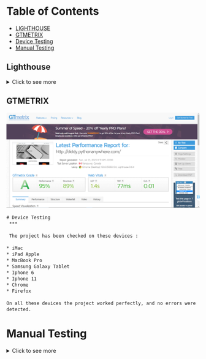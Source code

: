 # Table of Contents

   * [LIGHTHOUSE](#lighthouse)
   * [GTMETRIX](#gtmetrix)
 * [Device Testing](#device-testing)
 * [Manual Testing](#manual-testing)

## Lighthouse

<details>
<summary>Click to see more</summary>

 * Home Page
     * Desktop
  ![Desktop](readmeDocumentation/pythonanywhere/web-lighthouse.png)
     * Mobile
  ![Mobile](readmeDocumentation/pythonanywhere/mobile-lighthouse.png)
 
 * Categories
    * Desktop
  ![Desktop](readmeDocumentation/pythonanywhere/category-lighthouse-web.png)
    * Mobile
  ![Mobile](readmeDocumentation/pythonanywhere/category-lighthouse-mobile.png)
   

  * About 
    * Desktop
 ![Desktop](readmeDocumentation/pythonanywhere/about-us-lighthouse-web.png)
     * Mobile
 ![Mobile](readmeDocumentation/pythonanywhere/about-us-lighthouse-mobile.png)


  * Contact Page 
     * Desktop
  ![Desktop](readmeDocumentation/pythonanywhere/conntact-lighthouse-web.png)
     * Mobile
  ![Mobile](readmeDocumentation/pythonanywhere/conntact-lighthouse-mobile.png)

  
  * Cart Page
 * Desktop
  ![Desktop](readmeDocumentation/pythonanywhere/cart-lighthouse-web.png)
    * Mobile
  ![Mobile](readmeDocumentation/pythonanywhere/cart-lighthouse-mobile.png)

  
  * Profile
  * Desktop
  ![Desktop](readmeDocumentation/pythonanywhere/profile-lighthouse-web.png)
    * Mobile
  ![Mobile](readmeDocumentation/pythonanywhere/profile-lighthouse-mobile.png)


   * Orders
 * Desktop
  ![Desktop](readmeDocumentation/pythonanywhere/order-lighthouse-web.png)
    * Mobile
  ![Mobile](readmeDocumentation/pythonanywhere/order-lighthouse-mobile.png)


   * Change Password Page
  * Desktop
  ![Desktop](readmeDocumentation/pythonanywhere/change-password-lighthouse-web.png)
    * Mobile
  ![Mobile](readmeDocumentation/pythonanywhere/change-password-lighthouse-mobile.png)


   * SignUp Page 
    * Desktop
  ![Desktop](readmeDocumentation/pythonanywhere/signup-lighthouse-web.png)
    * Mobile
  ![Mobile](readmeDocumentation/pythonanywhere/signup-lighthouse-mobile.png)


  * LogIn Page
 * Desktop
  ![Desktop](readmeDocumentation/pythonanywhere/login-lighthouse-web.png)
    * Mobile
  ![Mobile](readmeDocumentation/pythonanywhere/login-lighthouse-mobile.png)


  </details>

   ## GTMETRIX 
   ![](readmeDocumentation/pythonanywhere/gtmatrix.png)

  

    # Device Testing
     ***

     The project has been checked on these devices :
       
    * iMac 
    * iPad Apple
    * MacBook Pro
    * Samsung Galaxy Tablet
    * Iphone 6
    * Iphone 11
    * Chrome
    * Firefox
    
    On all these devices the project worked perfectly, and no errors were detected.

   # Manual Testing

<details>
<summary>Click to see more</summary>


| Feature       |           Test Performed    |             Result           |        
|:--------------|:--------------------------- |:---------------------------  |
|                        Navigation                                        |
| Logo          | Clicked on Logo to check or redirect to the home page| Pass |
| Home button   | Clicked on the Home button from different pages to check or redirect to the home page| Pass  | 
| Categories   | Clicked on the categories and was redirected to the categories section | Pass |
| Sign-Up     | When clicking on the Sign-Up link, brings the User to the registration page | Pass |
| Small screens |  Checked that on smaller devices changes to the burger menu | Pass |
| About US      | Clicked About US and was redirected to the page with brief info on the | Pass | 
| Log In        | Clicked on the log-in link that will bring the User to the login page  | Pass |
| Log Out       | Clicked on the log-out link that will bring the User to log out page | Pass |
|                                                         Footer                      |
| Small screens |       Checked that all media links are visible on small devices | Pass |                                |
| Media  Links  | Clicked on each media link opens a new page   | Pass |
| Footer is on all pages      | Check all pages how the footer looks   | Pass |


| Feature       |           Test Performed    |             Result           |        
|:--------------|:--------------------------- |:---------------------------  |
|                        Categories                                      |
| Categories Page      | For this test, I want to make sure that when you clicked the full menu of all categories.| Pass |
| All Categories Button   | For this test, I want to make sure that when you clicked the full menu of all categories.| Pass  | 
| Sub-Category Overview  | For this test, I want to make sure that when you click the product ,it open up an overview of all the different products in that sub-Category.  | Pass |
| Products    | For this test, I want to make sure that when you click on a product,you are redirected to a Products Overview. | Pass |
| Products Overview|  For this test, I have a clear overview of all details of the product with descriptions,ratings and add-cart button. | Pass |
| View form on different sizes of devices | Check how will look categories form on tablets and phones, make sure all form fields are easy to see and use | Pass | 
| Log In        | Clicked on the log-in link that will bring the User to the login page  | Pass |
| Log Out       | Clicked on the log-out link that will bring the User to log out page | Pass |
|                                                         Footer                      |
| Small screens |       Checked that all media links are visible on small devices | Pass |                                |
| Media  Links  | Clicked on each media link opens a new page   | Pass |
| Footer is on all pages      | Check all pages how the footer looks   | Pass |



| Feature       |           Test Performed    |             Result           |        
|:--------------|:--------------------------- |:---------------------------  |
|                    About US Page                                   |
| About US   | For this test, I want to make sure that when you clicked the About link.| Pass |
| View form on different sizes of devices | Check how will look about Us form on tablets and phones, make sure all form fields are easy to see and use | Pass | 
| Log In        | Clicked on the log-in link that will bring the User to the login page  | Pass |
| Log Out       | Clicked on the log-out link that will bring the User to log out page | Pass |
|                                                         Footer                      |
| Small screens |       Checked that all media links are visible on small devices | Pass |                                |
| Media  Links  | Clicked on each media link opens a new page   | Pass |
| Footer is on all pages      | Check all pages how the footer looks   | Pass |








| Feature       |           Test Performed    |             Result           |        
|:--------------|:--------------------------- |:---------------------------  |
|                         Contact  Page                     |
| Contact Page| For this test, I want to make sure that when you clicked the Contact link.|Pass |
| Save Contact | I filled out all the fields and Contact was successfully. | Pass|
| View form on different sizes of devices | Check how will look contact form on tablets and phones, make sure all form fields are easy to see and use| Pass. |
| Log In        | Clicked on the log-in link that will bring the User to the login page  | Pass |
| Log Out       | Clicked on the log-out link that will bring the User to log out page | Pass |
|                                                         Footer                      |
| Small screens |       Checked that all media links are visible on small devices | Pass |                                |
| Media  Links  | Clicked on each media link opens a new page   | Pass |
| Footer is on all pages      | Check all pages how the footer looks   | Pass |


| Feature       |           Test Performed    |             Result           |        
|:--------------|:--------------------------- |:---------------------------  |
|                        Cart Page                     |
| Cart Page| For this test, I want to make sure that when you clicked the Cart link.|Pass |
| Shopping Cart| For this test, I want to make sure that when User has added  to the cart from the categories folder they can be able to see,add,delete each order on the cart.|Pass |
| Continue Shipping| For this test, I want to make sure that when you clicked the Continue shipping button under the shopping card the user will be redirected to the Home page.|Pass |
| Cart Total| This section shows the user what selections they have chosen and also shows the shipping address available on file.Also it allow the user to select from variety of shipping address avialable. |Pass |
| Payment Option| For this test, I want to make sure that when you clicked any desired payment option the user can be redirected to a vendor of thier choice to fill out the necessary informations required.|Pass |
| Home button| For this test, I want to make sure that when you clicked the home button is clicked in this section the user is directed to the home page.|Pass |
| View form on different sizes of devices | Check how will look cart form on tablets and phones, make sure all form fields are easy to see and use| Pass. |


| Feature       |           Test Performed    |             Result           |        
|:--------------|:--------------------------- |:---------------------------  |
|                         Profile Page                     |
| Profile Page| For this test, I want to make sure that when you clicked the Profile link.|Pass |
| Add Address | For this test, I want to make sure that when you clicked on add address they are directed to another Page.|Pass |
| Delete Address| For this test, I want to make sure that when you an address it stays deleted.|Pass |
| Address form| For this test, I want to make sure that when the user has fill his address and all the neccessary area,the changes are able to save and update in the profile page.|Pass |
| View form on different sizes of devices | Check how will look Profile page on tablets and phones, make sure all form fields are easy to see and use| Pass. |



| Feature       |           Test Performed    |             Result           |        
|:--------------|:--------------------------- |:---------------------------  |
|                         Orders                    |
| Orders Page| For this test, I want to make sure that when you clicked the Orders link.|Pass |
| View form on different sizes of devices | Check how will look Order page on tablets and phones, make sure all form fields are easy to see and use| Pass. |


| Feature       |           Test Performed    |             Result           |        
|:--------------|:--------------------------- |:---------------------------  |
|                         Change Password                     |
| Change Password Page| For this test, I want to make sure that when you clicked the Change Password link.|Pass |
| Save Password | I filled out all the fields (Old Password and New Password) and password was successfully saved. | Pass|
| View form on different sizes of devices | Check how will look Change password form on tablets and phones, make sure all form fields are easy to see and use| Pass. |


</details>
